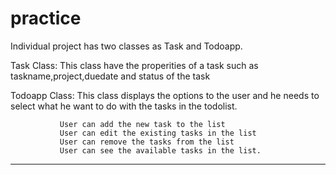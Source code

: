 # practice

Individual project has two classes as Task and Todoapp.

Task Class: This class have the properities of a task such as taskname,project,duedate and status of the task

Todoapp Class: This class displays the options to the user and he needs to select what he want to do with the tasks in the todolist.

               User can add the new task to the list
               User can edit the existing tasks in the list
               User can remove the tasks from the list
               User can see the available tasks in the list.

------------
